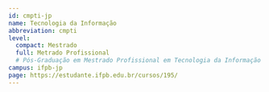 ```yaml
---
id: cmpti-jp
name: Tecnologia da Informação
abbreviation: cmpti
level:
  compact: Mestrado
  full: Metrado Profissional
  # Pós-Graduação em Mestrado Profissional em Tecnologia da Informação
campus: ifpb-jp
page: https://estudante.ifpb.edu.br/cursos/195/
---
```

